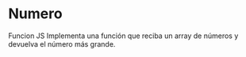# Numero
Funcion JS
Implementa una función que reciba un array de números y devuelva el número más grande.
